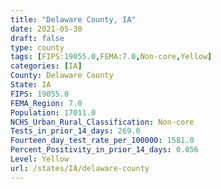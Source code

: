 ```yaml
---
title: "Delaware County, IA"
date: 2021-05-30
draft: false
type: county
tags: [FIPS:19055.0,FEMA:7.0,Non-core,Yellow]
categories: [IA]
County: Delaware County
State: IA
FIPS: 19055.0
FEMA_Region: 7.0
Population: 17011.0
NCHS_Urban_Rural_Classification: Non-core
Tests_in_prior_14_days: 269.0
Fourteen_day_test_rate_per_100000: 1581.0
Percent_Positivity_in_prior_14_days: 0.056
Level: Yellow
url: /states/IA/delaware-county
---
```



